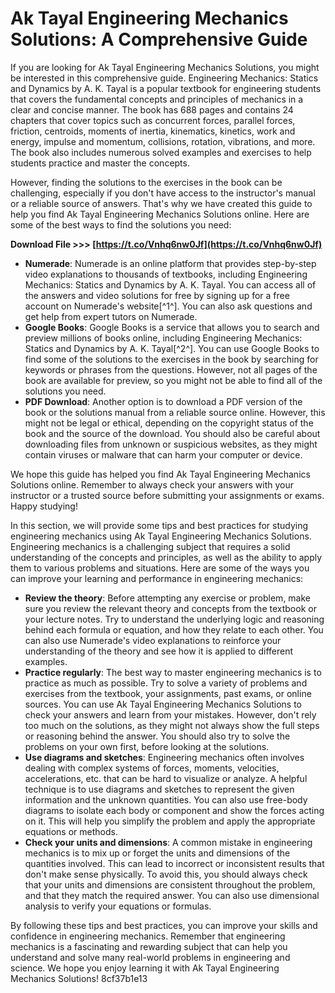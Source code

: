 # Ak Tayal Engineering Mechanics Solutions: A Comprehensive Guide
 
If you are looking for Ak Tayal Engineering Mechanics Solutions, you might be interested in this comprehensive guide. Engineering Mechanics: Statics and Dynamics by A. K. Tayal is a popular textbook for engineering students that covers the fundamental concepts and principles of mechanics in a clear and concise manner. The book has 688 pages and contains 24 chapters that cover topics such as concurrent forces, parallel forces, friction, centroids, moments of inertia, kinematics, kinetics, work and energy, impulse and momentum, collisions, rotation, vibrations, and more. The book also includes numerous solved examples and exercises to help students practice and master the concepts.
 
However, finding the solutions to the exercises in the book can be challenging, especially if you don't have access to the instructor's manual or a reliable source of answers. That's why we have created this guide to help you find Ak Tayal Engineering Mechanics Solutions online. Here are some of the best ways to find the solutions you need:
 
**Download File &gt;&gt;&gt; [https://t.co/Vnhq6nw0Jf](https://t.co/Vnhq6nw0Jf)**


 
- **Numerade**: Numerade is an online platform that provides step-by-step video explanations to thousands of textbooks, including Engineering Mechanics: Statics and Dynamics by A. K. Tayal. You can access all of the answers and video solutions for free by signing up for a free account on Numerade's website[^1^]. You can also ask questions and get help from expert tutors on Numerade.
- **Google Books**: Google Books is a service that allows you to search and preview millions of books online, including Engineering Mechanics: Statics and Dynamics by A. K. Tayal[^2^]. You can use Google Books to find some of the solutions to the exercises in the book by searching for keywords or phrases from the questions. However, not all pages of the book are available for preview, so you might not be able to find all of the solutions you need.
- **PDF Download**: Another option is to download a PDF version of the book or the solutions manual from a reliable source online. However, this might not be legal or ethical, depending on the copyright status of the book and the source of the download. You should also be careful about downloading files from unknown or suspicious websites, as they might contain viruses or malware that can harm your computer or device.

We hope this guide has helped you find Ak Tayal Engineering Mechanics Solutions online. Remember to always check your answers with your instructor or a trusted source before submitting your assignments or exams. Happy studying!

In this section, we will provide some tips and best practices for studying engineering mechanics using Ak Tayal Engineering Mechanics Solutions. Engineering mechanics is a challenging subject that requires a solid understanding of the concepts and principles, as well as the ability to apply them to various problems and situations. Here are some of the ways you can improve your learning and performance in engineering mechanics:

- **Review the theory**: Before attempting any exercise or problem, make sure you review the relevant theory and concepts from the textbook or your lecture notes. Try to understand the underlying logic and reasoning behind each formula or equation, and how they relate to each other. You can also use Numerade's video explanations to reinforce your understanding of the theory and see how it is applied to different examples.
- **Practice regularly**: The best way to master engineering mechanics is to practice as much as possible. Try to solve a variety of problems and exercises from the textbook, your assignments, past exams, or online sources. You can use Ak Tayal Engineering Mechanics Solutions to check your answers and learn from your mistakes. However, don't rely too much on the solutions, as they might not always show the full steps or reasoning behind the answer. You should also try to solve the problems on your own first, before looking at the solutions.
- **Use diagrams and sketches**: Engineering mechanics often involves dealing with complex systems of forces, moments, velocities, accelerations, etc. that can be hard to visualize or analyze. A helpful technique is to use diagrams and sketches to represent the given information and the unknown quantities. You can also use free-body diagrams to isolate each body or component and show the forces acting on it. This will help you simplify the problem and apply the appropriate equations or methods.
- **Check your units and dimensions**: A common mistake in engineering mechanics is to mix up or forget the units and dimensions of the quantities involved. This can lead to incorrect or inconsistent results that don't make sense physically. To avoid this, you should always check that your units and dimensions are consistent throughout the problem, and that they match the required answer. You can also use dimensional analysis to verify your equations or formulas.

By following these tips and best practices, you can improve your skills and confidence in engineering mechanics. Remember that engineering mechanics is a fascinating and rewarding subject that can help you understand and solve many real-world problems in engineering and science. We hope you enjoy learning it with Ak Tayal Engineering Mechanics Solutions!
 8cf37b1e13
 
